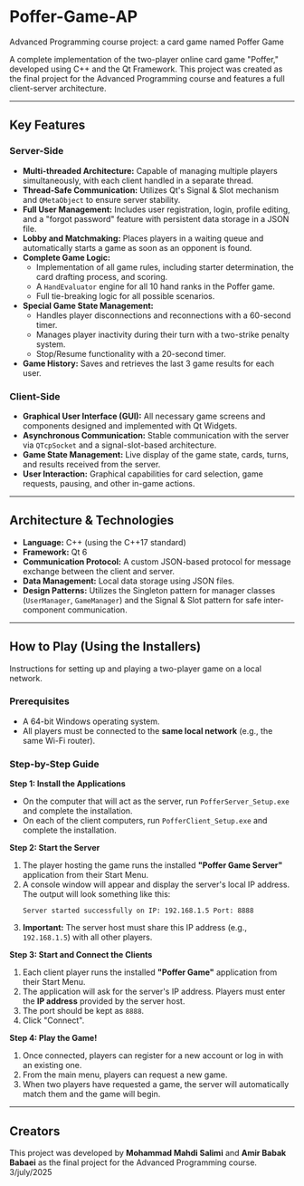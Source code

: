 # Poffer-Game-AP
Advanced Programming course project: a card game named Poffer Game

A complete implementation of the two-player online card game "Poffer," developed using C++ and the Qt Framework. This project was created as the final project for the Advanced Programming course and features a full client-server architecture.

---

## Key Features

### Server-Side
- **Multi-threaded Architecture:** Capable of managing multiple players simultaneously, with each client handled in a separate thread.
- **Thread-Safe Communication:** Utilizes Qt's Signal & Slot mechanism and `QMetaObject` to ensure server stability.
- **Full User Management:** Includes user registration, login, profile editing, and a "forgot password" feature with persistent data storage in a JSON file.
- **Lobby and Matchmaking:** Places players in a waiting queue and automatically starts a game as soon as an opponent is found.
- **Complete Game Logic:**
    - Implementation of all game rules, including starter determination, the card drafting process, and scoring.
    - A `HandEvaluator` engine for all 10 hand ranks in the Poffer game.
    - Full tie-breaking logic for all possible scenarios.
- **Special Game State Management:**
    - Handles player disconnections and reconnections with a 60-second timer.
    - Manages player inactivity during their turn with a two-strike penalty system.
    - Stop/Resume functionality with a 20-second timer.
- **Game History:** Saves and retrieves the last 3 game results for each user.

### Client-Side
- **Graphical User Interface (GUI):** All necessary game screens and components designed and implemented with Qt Widgets.
- **Asynchronous Communication:** Stable communication with the server via `QTcpSocket` and a signal-slot-based architecture.
- **Game State Management:** Live display of the game state, cards, turns, and results received from the server.
- **User Interaction:** Graphical capabilities for card selection, game requests, pausing, and other in-game actions.

---

## Architecture & Technologies
- **Language:** C++ (using the C++17 standard)
- **Framework:** Qt 6
- **Communication Protocol:** A custom JSON-based protocol for message exchange between the client and server.
- **Data Management:** Local data storage using JSON files.
- **Design Patterns:** Utilizes the Singleton pattern for manager classes (`UserManager`, `GameManager`) and the Signal & Slot pattern for safe inter-component communication.

---

## How to Play (Using the Installers)

Instructions for setting up and playing a two-player game on a local network.

### Prerequisites
- A 64-bit Windows operating system.
- All players must be connected to the **same local network** (e.g., the same Wi-Fi router).

### Step-by-Step Guide

**Step 1: Install the Applications**
- On the computer that will act as the server, run `PofferServer_Setup.exe` and complete the installation.
- On each of the client computers, run `PofferClient_Setup.exe` and complete the installation.

**Step 2: Start the Server**
1.  The player hosting the game runs the installed **"Poffer Game Server"** application from their Start Menu.
2.  A console window will appear and display the server's local IP address. The output will look something like this:
    ```
    Server started successfully on IP: 192.168.1.5 Port: 8888
    ```
3.  **Important:** The server host must share this IP address (e.g., `192.168.1.5`) with all other players.

**Step 3: Start and Connect the Clients**
1.  Each client player runs the installed **"Poffer Game"** application from their Start Menu.
2.  The application will ask for the server's IP address. Players must enter the **IP address** provided by the server host.
3.  The port should be kept as `8888`.
4.  Click "Connect".

**Step 4: Play the Game!**
1.  Once connected, players can register for a new account or log in with an existing one.
2.  From the main menu, players can request a new game.
3.  When two players have requested a game, the server will automatically match them and the game will begin.
---

## Creators
This project was developed by **Mohammad Mahdi Salimi** and **Amir Babak Babaei** as the final project for the Advanced Programming course.
3/july/2025

